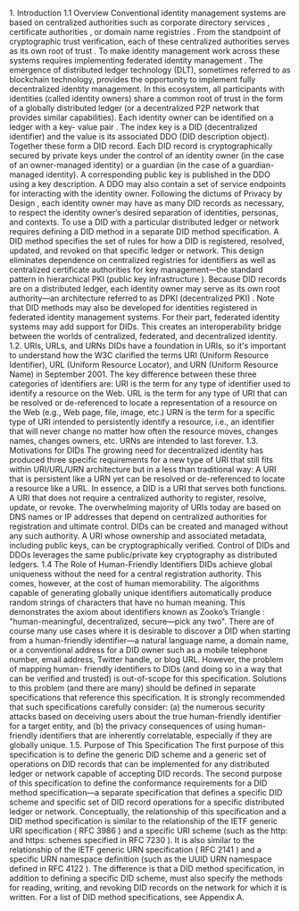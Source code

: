1\. Introduction 1.1 Overview Conventional identity management systems are
based on centralized authorities such as corporate directory services ,
certificate authorities , or domain name registries . From the standpoint of
cryptographic trust verification, each of these centralized authorities serves
as its own root of trust . To make identity management work across these
systems requires implementing federated identity management . The emergence of
distributed ledger technology (DLT), sometimes referred to as blockchain
technology, provides the opportunity to implement fully decentralized identity
management. In this ecosystem, all participants with identities (called
identity owners) share a common root of trust in the form of a globally
distributed ledger (or a decentralized P2P network that provides similar
capabilities). Each identity owner can be identified on a ledger with a key-
value pair . The index key is a DID (decentralized identifier) and the value
is its associated DDO (DID description object). Together these form a DID
record. Each DID record is cryptographically secured by private keys under the
control of an identity owner (in the case of an owner-managed identity) or a
guardian (in the case of a guardian-managed identity). A corresponding public
key is published in the DDO using a key description. A DDO may also contain a
set of service endpoints for interacting with the identity owner. Following
the dictums of Privacy by Design , each identity owner may have as many DID
records as necessary, to respect the identity owner’s desired separation of
identities, personas, and contexts. To use a DID with a particular distributed
ledger or network requires defining a DID method in a separate DID method
specification. A DID method specifies the set of rules for how a DID is
registered, resolved, updated, and revoked on that specific ledger or network.
This design eliminates dependence on centralized registries for identifiers as
well as centralized certificate authorities for key management—the standard
pattern in hierarchical PKI (public key infrastructure ). Because DID records
are on a distributed ledger, each identity owner may serve as its own root
authority—an architecture referred to as DPKI (decentralized PKI) . Note that
DID methods may also be developed for identities registered in federated
identity management systems. For their part, federated identity systems may
add support for DIDs. This creates an interoperability bridge between the
worlds of centralized, federated, and decentralized identity. 1.2. URIs, URLs,
and URNs DIDs have a foundation in URIs, so it's important to understand how
the W3C clarified the terms URI (Uniform Resource Identifier), URL (Uniform
Resource Locator), and URN (Uniform Resource Name) in September 2001. The key
difference between these three categories of identifiers are: URI is the term
for any type of identifier used to identify a resource on the Web. URL is the
term for any type of URI that can be resolved or de-referenced to locate a
representation of a resource on the Web (e.g., Web page, file, image, etc.)
URN is the term for a specific type of URI intended to persistently identify a
resource, i.e., an identifier that will never change no matter how often the
resource moves, changes names, changes owners, etc. URNs are intended to last
forever. 1.3. Motivations for DIDs The growing need for decentralized identity
has produced three specific requirements for a new type of URI that still fits
within URI/URL/URN architecture but in a less than traditional way: A URI that
is persistent like a URN yet can be resolved or de-referenced to locate a
resource like a URL. In essence, a DID is a URI that serves both functions. A
URI that does not require a centralized authority to register, resolve,
update, or revoke. The overwhelming majority of URIs today are based on DNS
names or IP addresses that depend on centralized authorities for registration
and ultimate control. DIDs can be created and managed without any such
authority. A URI whose ownership and associated metadata, including public
keys, can be cryptographically verified. Control of DIDs and DDOs leverages
the same public/private key cryptography as distributed ledgers. 1.4 The Role
of Human-Friendly Identifiers DIDs achieve global uniqueness without the need
for a central registration authority. This comes, however, at the cost of
human memorability. The algorithms capable of generating globally unique
identifiers automatically produce random strings of characters that have no
human meaning. This demonstrates the axiom about identifiers known as Zooko’s
Triangle : "human-meaningful, decentralized, secure—pick any two". There are
of course many use cases where it is desirable to discover a DID when starting
from a human-friendly identifier—a natural language name, a domain name, or a
conventional address for a DID owner such as a mobile telephone number, email
address, Twitter handle, or blog URL. However, the problem of mapping human-
friendly identifiers to DIDs (and doing so in a way that can be verified and
trusted) is out-of-scope for this specification. Solutions to this problem
(and there are many) should be defined in separate specifications that
reference this specification. It is strongly recommended that such
specifications carefully consider: (a) the numerous security attacks based on
deceiving users about the true human-friendly identifier for a target entity,
and (b) the privacy consequences of using human-friendly identifiers that are
inherently correlatable, especially if they are globally unique. 1.5. Purpose
of This Specification The first purpose of this specification is to define the
generic DID scheme and a generic set of operations on DID records that can be
implemented for any distributed ledger or network capable of accepting DID
records. The second purpose of this specification to define the conformance
requirements for a DID method specification—a separate specification that
defines a specific DID scheme and specific set of DID record operations for a
specific distributed ledger or network. Conceptually, the relationship of this
specification and a DID method specification is similar to the relationship of
the IETF generic URI specification ( RFC 3986 ) and a specific URI scheme
(such as the http: and https: schemes specified in RFC 7230 ). It is also
similar to the relationship of the IETF generic URN specification ( RFC 2141 )
and a specific URN namespace definition (such as the UUID URN namespace
defined in RFC 4122 ). The difference is that a DID method specification, in
addition to defining a specific DID scheme, must also specify the methods for
reading, writing, and revoking DID records on the network for which it is
written. For a list of DID method specifications, see Appendix A.


